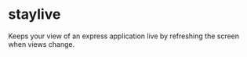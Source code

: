 staylive
========

Keeps your view of an express application live by refreshing the screen when views change.